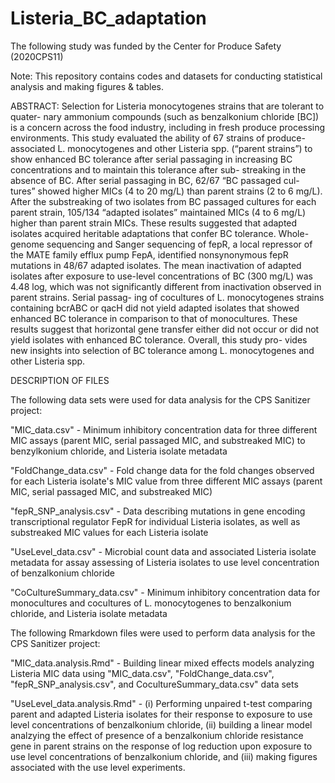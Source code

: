 # Listeria_BC_adaptation

The following study was funded by the Center for Produce Safety (2020CPS11)

Note: This repository contains codes and datasets for conducting statistical analysis and making figures & tables.

ABSTRACT:
Selection for Listeria monocytogenes strains that are tolerant to quater- nary ammonium compounds (such as benzalkonium chloride [BC]) is a concern across the food industry, including in fresh produce processing environments. This study evaluated the ability of 67 strains of produce-associated L. monocytogenes and other Listeria spp. (“parent strains”) to show enhanced BC tolerance after serial passaging in increasing BC concentrations and to maintain this tolerance after sub- streaking in the absence of BC. After serial passaging in BC, 62/67 “BC passaged cul- tures” showed higher MICs (4 to 20 mg/L) than parent strains (2 to 6 mg/L). After the substreaking of two isolates from BC passaged cultures for each parent strain, 105/134 “adapted isolates” maintained MICs (4 to 6 mg/L) higher than parent strain MICs. These results suggested that adapted isolates acquired heritable adaptations that confer BC tolerance. Whole-genome sequencing and Sanger sequencing of fepR, a local repressor of the MATE family efflux pump FepA, identified nonsynonymous fepR mutations in 48/67 adapted isolates. The mean inactivation of adapted isolates after exposure to use-level concentrations of BC (300 mg/L) was 4.48 log, which was not significantly different from inactivation observed in parent strains. Serial passag- ing of cocultures of L. monocytogenes strains containing bcrABC or qacH did not yield adapted isolates that showed enhanced BC tolerance in comparison to that of monocultures. These results suggest that horizontal gene transfer either did not occur or did not yield isolates with enhanced BC tolerance. Overall, this study pro- vides new insights into selection of BC tolerance among L. monocytogenes and other Listeria spp.

DESCRIPTION OF FILES

The following data sets were used for data analysis for the CPS Sanitizer project:

"MIC_data.csv" - Minimum inhibitory concentration data for three different MIC assays (parent MIC, serial passaged MIC, and substreaked MIC) to benzylkonium chloride, and Listeria isolate metadata

"FoldChange_data.csv" - Fold change data for the fold changes observed for each Listeria isolate's MIC value from three different MIC assays (parent MIC, serial passaged MIC, and substreaked MIC) 

"fepR_SNP_analysis.csv" - Data describing mutations in gene encoding transcriptional regulator FepR for individual Listeria isolates, as well as substreaked MIC values for each Listeria isolate

"UseLevel_data.csv" - Microbial count data and associated Listeria isolate metadata for assay assessing of Listeria isolates to use level concentration of benzalkonium chloride

"CoCultureSummary_data.csv" - Minimum inhibitory concentration data for monocultures and cocultures of L. monocytogenes to benzalkonium chloride, and Listeria isolate metadata

The following Rmarkdown files were used to perform data analysis for the CPS Sanitizer project:

"MIC_data.analysis.Rmd" - Building linear mixed effects models analyzing Listeria MIC data using  "MIC_data.csv", "FoldChange_data.csv", "fepR_SNP_analysis.csv", and CocultureSummary_data.csv" data sets

"UseLevel_data.analysis.Rmd" - (i) Performing unpaired t-test comparing parent and adapted Listeria isolates for their response to exposure to use level concentrations of benzalkonium chloride, (ii) building a linear model analzying the effect of presence of a benzalkonium chloride resistance gene in parent strains on the response of log reduction upon exposure to use level concentrations of benzalkonium chloride, and (iii) making figures associated with the use level experiments.
